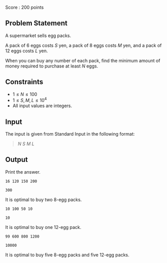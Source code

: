 Score : $200$ points

## Problem Statement

A supermarket sells egg packs.

A pack of $6$ eggs costs $S$ yen, a pack of $8$ eggs costs $M$ yen, and a pack of $12$ eggs costs $L$ yen.

When you can buy any number of each pack, find the minimum amount of money required to purchase at least $N$ eggs.

## Constraints

- $1 \leq N \leq 100$
- $1 \leq S,M,L \leq 10^4$
- All input values are integers.

## Input

The input is given from Standard Input in the following format:

> $N$ $S$ $M$ $L$

## Output

Print the answer.

```input1
16 120 150 200
```

```output1
300
```

It is optimal to buy two $8$-egg packs.

```input2
10 100 50 10
```

```output2
10
```

It is optimal to buy one $12$-egg pack.

```input3
99 600 800 1200
```

```output3
10000
```

It is optimal to buy five $8$-egg packs and five $12$-egg packs.